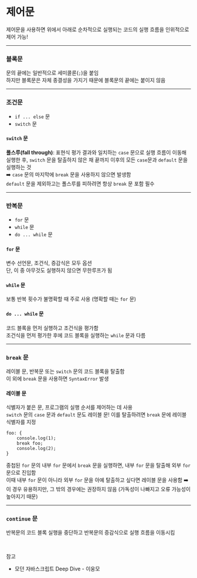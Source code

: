 # 제어문

제어문을 사용하면 위에서 아래로 순차적으로 실행되는 코드의 실행 흐름을 인위적으로 제어 가능!

---

### 블록문

문의 끝에는 일반적으로 세미콜론(`;`)을 붙임  
하지만 블록문은 자체 종결성을 가지기 때문에 블록문의 끝에는 붙이지 않음

---

### 조건문

- `if ... else` 문
- `switch` 문

#### `switch` 문

**폴스루(fall through)**: 표현식 평가 결과와 일치하는 `case` 문으로 실행 흐름이 이동해 실행한 후, `switch` 문을 탈출하지 않은 채 끝까지 이후의 모든 `case`문과 `default` 문을 실행하는 것  
➡️ `case` 문의 마지막에 `break` 문을 사용하지 않으면 발생함  
`default` 문을 제외하고는 폴스루를 피하려면 항상 `break` 문 포함 필수

---

### 반복문

- `for` 문
- `while` 문
- `do ... while` 문

#### `for` 문

변수 선언문, 조건식, 증감식은 모두 옵션  
단, 이 중 아무것도 실행하지 않으면 무한루프가 됨

#### `while` 문

보통 반복 횟수가 불명확할 때 주로 사용 (명확할 때는 `for` 문)

#### `do ... while` 문

코드 블록을 먼저 실행하고 조건식을 평가함  
조건식을 먼저 평가한 후에 코드 블록을 실행하는 `while` 문과 다름

---

### `break` 문

레이블 문, 반복문 또는 `switch` 문의 코드 블록을 탈출함  
이 외에 `break` 문을 사용하면 `SyntaxError` 발생

#### 레이블 문

식별자가 붙은 문, 프로그램의 실행 순서를 제어하는 데 사용  
`switch` 문의 `case` 문과 `default` 문도 레이블 문!
이를 탈출하려면 `break` 문에 레이블 식별자를 지정

```
foo: {
    console.log(1);
    break foo;
    console.log(2);
}
```

중첩된 `for` 문의 내부 `for` 문에서 `break` 문을 실행하면, 내부 `for` 문을 탈출해 외부 `for` 문으로 진입함  
이때 내부 `for` 문이 아니라 외부 `for` 문을 아예 탈출하고 싶다면 레이블 문을 사용함
➡️ 이 경우 유용하지만, 그 밖의 경우에는 권장하지 않음 (가독성이 나빠지고 오류 가능성이 높아지기 때문)

---

### `continue` 문

반복문의 코드 블록 실행을 중단하고 반복문의 증감식으로 실행 흐름을 이동시킴

<br>

참고

- 모던 자바스크립트 Deep Dive - 이웅모
